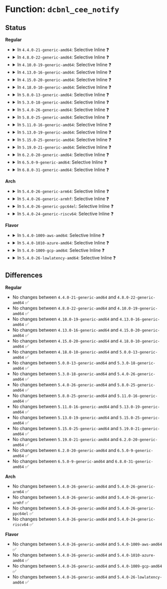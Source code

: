 # Function: <code>dcbnl_cee_notify</code>

## Status
<b>Regular</b>
<ul>
<li>
<details>
<summary>In <code>4.4.0-21-generic-amd64</code>: Selective Inline ❓</summary>

```c
int dcbnl_cee_notify(struct net_device * dev, int event, int cmd, u32 seq, u32 portid)
```

```json
{
  "name": "dcbnl_cee_notify",
  "collision_type": "Unique Global",
  "inline_type": "Selective",
  "funcs": [
    {
      "addr": 18446744071587319136,
      "name": "dcbnl_cee_notify",
      "external": true,
      "loc": "net/dcb/dcbnl.c:1400",
      "file": "net/dcb/dcbnl.c",
      "inline": "not declared, inlined",
      "caller_inline": [
        "net/dcb/dcbnl.c:dcbnl_setall",
        "net/dcb/dcbnl.c:dcbnl_setapp"
      ],
      "caller_func": []
    }
  ],
  "symbols": [
    {
      "addr": 18446744071587319136,
      "name": "dcbnl_cee_notify",
      "section": ".text",
      "bind": "STB_GLOBAL",
      "size": 22
    }
  ]
}
```
</details>
</li>
<li>
<details>
<summary>In <code>4.8.0-22-generic-amd64</code>: Selective Inline ❓</summary>

```c
int dcbnl_cee_notify(struct net_device * dev, int event, int cmd, u32 seq, u32 portid)
```

```json
{
  "name": "dcbnl_cee_notify",
  "collision_type": "Unique Global",
  "inline_type": "Selective",
  "funcs": [
    {
      "addr": 18446744071587789999,
      "name": "dcbnl_cee_notify",
      "external": true,
      "loc": "net/dcb/dcbnl.c:1400",
      "file": "net/dcb/dcbnl.c",
      "inline": "not declared, inlined",
      "caller_inline": [
        "net/dcb/dcbnl.c:dcbnl_setall",
        "net/dcb/dcbnl.c:dcbnl_setapp"
      ],
      "caller_func": []
    }
  ],
  "symbols": [
    {
      "addr": 18446744071587789872,
      "name": "dcbnl_cee_notify",
      "section": ".text",
      "bind": "STB_GLOBAL",
      "size": 22
    }
  ]
}
```
</details>
</li>
<li>
<details>
<summary>In <code>4.10.0-19-generic-amd64</code>: Selective Inline ❓</summary>

```c
int dcbnl_cee_notify(struct net_device * dev, int event, int cmd, u32 seq, u32 portid)
```

```json
{
  "name": "dcbnl_cee_notify",
  "collision_type": "Unique Global",
  "inline_type": "Selective",
  "funcs": [
    {
      "addr": 18446744071588005071,
      "name": "dcbnl_cee_notify",
      "external": true,
      "loc": "net/dcb/dcbnl.c:1401",
      "file": "net/dcb/dcbnl.c",
      "inline": "not declared, inlined",
      "caller_inline": [
        "net/dcb/dcbnl.c:dcbnl_setall",
        "net/dcb/dcbnl.c:dcbnl_setapp"
      ],
      "caller_func": []
    }
  ],
  "symbols": [
    {
      "addr": 18446744071588004944,
      "name": "dcbnl_cee_notify",
      "section": ".text",
      "bind": "STB_GLOBAL",
      "size": 22
    }
  ]
}
```
</details>
</li>
<li>
<details>
<summary>In <code>4.13.0-16-generic-amd64</code>: Selective Inline ❓</summary>

```c
int dcbnl_cee_notify(struct net_device * dev, int event, int cmd, u32 seq, u32 portid)
```

```json
{
  "name": "dcbnl_cee_notify",
  "collision_type": "Unique Global",
  "inline_type": "Selective",
  "funcs": [
    {
      "addr": 18446744071588163263,
      "name": "dcbnl_cee_notify",
      "external": true,
      "loc": "net/dcb/dcbnl.c:1394",
      "file": "net/dcb/dcbnl.c",
      "inline": "not declared, inlined",
      "caller_inline": [
        "net/dcb/dcbnl.c:dcbnl_setall",
        "net/dcb/dcbnl.c:dcbnl_setapp"
      ],
      "caller_func": []
    }
  ],
  "symbols": [
    {
      "addr": 18446744071588163136,
      "name": "dcbnl_cee_notify",
      "section": ".text",
      "bind": "STB_GLOBAL",
      "size": 22
    }
  ]
}
```
</details>
</li>
<li>
<details>
<summary>In <code>4.15.0-20-generic-amd64</code>: Selective Inline ❓</summary>

```c
int dcbnl_cee_notify(struct net_device * dev, int event, int cmd, u32 seq, u32 portid)
```

```json
{
  "name": "dcbnl_cee_notify",
  "collision_type": "Unique Global",
  "inline_type": "Selective",
  "funcs": [
    {
      "addr": 18446744071588711602,
      "name": "dcbnl_cee_notify",
      "external": true,
      "loc": "net/dcb/dcbnl.c:1394",
      "file": "net/dcb/dcbnl.c",
      "inline": "not declared, inlined",
      "caller_inline": [
        "net/dcb/dcbnl.c:dcbnl_setall",
        "net/dcb/dcbnl.c:dcbnl_setapp"
      ],
      "caller_func": []
    }
  ],
  "symbols": [
    {
      "addr": 18446744071588711472,
      "name": "dcbnl_cee_notify",
      "section": ".text",
      "bind": "STB_GLOBAL",
      "size": 22
    }
  ]
}
```
</details>
</li>
<li>
<details>
<summary>In <code>4.18.0-10-generic-amd64</code>: Selective Inline ❓</summary>

```c
int dcbnl_cee_notify(struct net_device * dev, int event, int cmd, u32 seq, u32 portid)
```

```json
{
  "name": "dcbnl_cee_notify",
  "collision_type": "Unique Global",
  "inline_type": "Selective",
  "funcs": [
    {
      "addr": 18446744071589078190,
      "name": "dcbnl_cee_notify",
      "external": true,
      "loc": "net/dcb/dcbnl.c:1406",
      "file": "net/dcb/dcbnl.c",
      "inline": "not declared, inlined",
      "caller_inline": [
        "net/dcb/dcbnl.c:dcbnl_setall",
        "net/dcb/dcbnl.c:dcbnl_setapp"
      ],
      "caller_func": []
    }
  ],
  "symbols": [
    {
      "addr": 18446744071589078032,
      "name": "dcbnl_cee_notify",
      "section": ".text",
      "bind": "STB_GLOBAL",
      "size": 22
    }
  ]
}
```
</details>
</li>
<li>
<details>
<summary>In <code>5.0.0-13-generic-amd64</code>: Selective Inline ❓</summary>

```c
int dcbnl_cee_notify(struct net_device * dev, int event, int cmd, u32 seq, u32 portid)
```

```json
{
  "name": "dcbnl_cee_notify",
  "collision_type": "Unique Global",
  "inline_type": "Selective",
  "funcs": [
    {
      "addr": 18446744071589304846,
      "name": "dcbnl_cee_notify",
      "external": true,
      "loc": "net/dcb/dcbnl.c:1406",
      "file": "net/dcb/dcbnl.c",
      "inline": "not declared, inlined",
      "caller_inline": [
        "net/dcb/dcbnl.c:dcbnl_setall",
        "net/dcb/dcbnl.c:dcbnl_setapp"
      ],
      "caller_func": []
    }
  ],
  "symbols": [
    {
      "addr": 18446744071589304688,
      "name": "dcbnl_cee_notify",
      "section": ".text",
      "bind": "STB_GLOBAL",
      "size": 22
    }
  ]
}
```
</details>
</li>
<li>
<details>
<summary>In <code>5.3.0-18-generic-amd64</code>: Selective Inline ❓</summary>

```c
int dcbnl_cee_notify(struct net_device * dev, int event, int cmd, u32 seq, u32 portid)
```

```json
{
  "name": "dcbnl_cee_notify",
  "collision_type": "Unique Global",
  "inline_type": "Selective",
  "funcs": [
    {
      "addr": 18446744071589760863,
      "name": "dcbnl_cee_notify",
      "external": true,
      "loc": "net/dcb/dcbnl.c:1411",
      "file": "net/dcb/dcbnl.c",
      "inline": "not declared, inlined",
      "caller_inline": [
        "net/dcb/dcbnl.c:dcbnl_setall",
        "net/dcb/dcbnl.c:dcbnl_setapp"
      ],
      "caller_func": []
    }
  ],
  "symbols": [
    {
      "addr": 18446744071589760704,
      "name": "dcbnl_cee_notify",
      "section": ".text",
      "bind": "STB_GLOBAL",
      "size": 22
    }
  ]
}
```
</details>
</li>
<li>
<details>
<summary>In <code>5.4.0-26-generic-amd64</code>: Selective Inline ❓</summary>

```c
int dcbnl_cee_notify(struct net_device * dev, int event, int cmd, u32 seq, u32 portid)
```

```json
{
  "name": "dcbnl_cee_notify",
  "collision_type": "Unique Global",
  "inline_type": "Selective",
  "funcs": [
    {
      "addr": 18446744071589984447,
      "name": "dcbnl_cee_notify",
      "external": true,
      "loc": "net/dcb/dcbnl.c:1411",
      "file": "net/dcb/dcbnl.c",
      "inline": "not declared, inlined",
      "caller_inline": [
        "net/dcb/dcbnl.c:dcbnl_setall",
        "net/dcb/dcbnl.c:dcbnl_setapp"
      ],
      "caller_func": []
    }
  ],
  "symbols": [
    {
      "addr": 18446744071589984288,
      "name": "dcbnl_cee_notify",
      "section": ".text",
      "bind": "STB_GLOBAL",
      "size": 22
    }
  ]
}
```
</details>
</li>
<li>
<details>
<summary>In <code>5.8.0-25-generic-amd64</code>: Selective Inline ❓</summary>

```c
int dcbnl_cee_notify(struct net_device * dev, int event, int cmd, u32 seq, u32 portid)
```

```json
{
  "name": "dcbnl_cee_notify",
  "collision_type": "Unique Global",
  "inline_type": "Selective",
  "funcs": [
    {
      "addr": 18446744071591015887,
      "name": "dcbnl_cee_notify",
      "external": true,
      "loc": "net/dcb/dcbnl.c:1411",
      "file": "net/dcb/dcbnl.c",
      "inline": "not declared, inlined",
      "caller_inline": [
        "net/dcb/dcbnl.c:dcbnl_setall",
        "net/dcb/dcbnl.c:dcbnl_setapp"
      ],
      "caller_func": []
    }
  ],
  "symbols": [
    {
      "addr": 18446744071591015728,
      "name": "dcbnl_cee_notify",
      "section": ".text",
      "bind": "STB_GLOBAL",
      "size": 22
    }
  ]
}
```
</details>
</li>
<li>
<details>
<summary>In <code>5.11.0-16-generic-amd64</code>: Selective Inline ❓</summary>

```c
int dcbnl_cee_notify(struct net_device * dev, int event, int cmd, u32 seq, u32 portid)
```

```json
{
  "name": "dcbnl_cee_notify",
  "collision_type": "Unique Global",
  "inline_type": "Selective",
  "funcs": [
    {
      "addr": 18446744071591080671,
      "name": "dcbnl_cee_notify",
      "external": true,
      "loc": "net/dcb/dcbnl.c:1411",
      "file": "net/dcb/dcbnl.c",
      "inline": "not declared, inlined",
      "caller_inline": [
        "net/dcb/dcbnl.c:dcbnl_setall",
        "net/dcb/dcbnl.c:dcbnl_setapp"
      ],
      "caller_func": []
    }
  ],
  "symbols": [
    {
      "addr": 18446744071591080512,
      "name": "dcbnl_cee_notify",
      "section": ".text",
      "bind": "STB_GLOBAL",
      "size": 22
    }
  ]
}
```
</details>
</li>
<li>
<details>
<summary>In <code>5.13.0-19-generic-amd64</code>: Selective Inline ❓</summary>

```c
int dcbnl_cee_notify(struct net_device * dev, int event, int cmd, u32 seq, u32 portid)
```

```json
{
  "name": "dcbnl_cee_notify",
  "collision_type": "Unique Global",
  "inline_type": "Selective",
  "funcs": [
    {
      "addr": 18446744071591011439,
      "name": "dcbnl_cee_notify",
      "external": true,
      "loc": "net/dcb/dcbnl.c:1411",
      "file": "net/dcb/dcbnl.c",
      "inline": "not declared, inlined",
      "caller_inline": [
        "net/dcb/dcbnl.c:dcbnl_setall",
        "net/dcb/dcbnl.c:dcbnl_setapp"
      ],
      "caller_func": []
    }
  ],
  "symbols": [
    {
      "addr": 18446744071591011280,
      "name": "dcbnl_cee_notify",
      "section": ".text",
      "bind": "STB_GLOBAL",
      "size": 22
    }
  ]
}
```
</details>
</li>
<li>
<details>
<summary>In <code>5.15.0-25-generic-amd64</code>: Selective Inline ❓</summary>

```c
int dcbnl_cee_notify(struct net_device * dev, int event, int cmd, u32 seq, u32 portid)
```

```json
{
  "name": "dcbnl_cee_notify",
  "collision_type": "Unique Global",
  "inline_type": "Selective",
  "funcs": [
    {
      "addr": 18446744071591852767,
      "name": "dcbnl_cee_notify",
      "external": true,
      "loc": "net/dcb/dcbnl.c:1411",
      "file": "net/dcb/dcbnl.c",
      "inline": "not declared, inlined",
      "caller_inline": [
        "net/dcb/dcbnl.c:dcbnl_setall",
        "net/dcb/dcbnl.c:dcbnl_setapp"
      ],
      "caller_func": []
    }
  ],
  "symbols": [
    {
      "addr": 18446744071591852608,
      "name": "dcbnl_cee_notify",
      "section": ".text",
      "bind": "STB_GLOBAL",
      "size": 22
    }
  ]
}
```
</details>
</li>
<li>
<details>
<summary>In <code>5.19.0-21-generic-amd64</code>: Selective Inline ❓</summary>

```c
int dcbnl_cee_notify(struct net_device * dev, int event, int cmd, u32 seq, u32 portid)
```

```json
{
  "name": "dcbnl_cee_notify",
  "collision_type": "Unique Global",
  "inline_type": "Selective",
  "funcs": [
    {
      "addr": 18446744071593570626,
      "name": "dcbnl_cee_notify",
      "external": true,
      "loc": "net/dcb/dcbnl.c:1411",
      "file": "net/dcb/dcbnl.c",
      "inline": "not declared, inlined",
      "caller_inline": [
        "net/dcb/dcbnl.c:dcbnl_setall",
        "net/dcb/dcbnl.c:dcbnl_setapp"
      ],
      "caller_func": []
    }
  ],
  "symbols": [
    {
      "addr": 18446744071593570448,
      "name": "dcbnl_cee_notify",
      "section": ".text",
      "bind": "STB_GLOBAL",
      "size": 40
    }
  ]
}
```
</details>
</li>
<li>
<details>
<summary>In <code>6.2.0-20-generic-amd64</code>: Selective Inline ❓</summary>

```c
int dcbnl_cee_notify(struct net_device * dev, int event, int cmd, u32 seq, u32 portid)
```

```json
{
  "name": "dcbnl_cee_notify",
  "collision_type": "Unique Global",
  "inline_type": "Selective",
  "funcs": [
    {
      "addr": 18446744071595493954,
      "name": "dcbnl_cee_notify",
      "external": true,
      "loc": "net/dcb/dcbnl.c:1490",
      "file": "net/dcb/dcbnl.c",
      "inline": "not declared, inlined",
      "caller_inline": [
        "net/dcb/dcbnl.c:dcbnl_setall",
        "net/dcb/dcbnl.c:dcbnl_setapp"
      ],
      "caller_func": []
    }
  ],
  "symbols": [
    {
      "addr": 18446744071595493760,
      "name": "dcbnl_cee_notify",
      "section": ".text",
      "bind": "STB_GLOBAL",
      "size": 40
    }
  ]
}
```
</details>
</li>
<li>
<details>
<summary>In <code>6.5.0-9-generic-amd64</code>: Selective Inline ❓</summary>

```c
int dcbnl_cee_notify(struct net_device * dev, int event, int cmd, u32 seq, u32 portid)
```

```json
{
  "name": "dcbnl_cee_notify",
  "collision_type": "Unique Global",
  "inline_type": "Selective",
  "funcs": [
    {
      "addr": 18446744071596002802,
      "name": "dcbnl_cee_notify",
      "external": true,
      "loc": "net/dcb/dcbnl.c:1547",
      "file": "net/dcb/dcbnl.c",
      "inline": "not declared, inlined",
      "caller_inline": [
        "net/dcb/dcbnl.c:dcbnl_setall",
        "net/dcb/dcbnl.c:dcbnl_setapp"
      ],
      "caller_func": []
    }
  ],
  "symbols": [
    {
      "addr": 18446744071596002608,
      "name": "dcbnl_cee_notify",
      "section": ".text",
      "bind": "STB_GLOBAL",
      "size": 40
    }
  ]
}
```
</details>
</li>
<li>
<details>
<summary>In <code>6.8.0-31-generic-amd64</code>: Selective Inline ❓</summary>

```c
int dcbnl_cee_notify(struct net_device * dev, int event, int cmd, u32 seq, u32 portid)
```

```json
{
  "name": "dcbnl_cee_notify",
  "collision_type": "Unique Global",
  "inline_type": "Selective",
  "funcs": [
    {
      "addr": 18446744071596866050,
      "name": "dcbnl_cee_notify",
      "external": true,
      "loc": "net/dcb/dcbnl.c:1547",
      "file": "net/dcb/dcbnl.c",
      "inline": "not declared, inlined",
      "caller_inline": [
        "net/dcb/dcbnl.c:dcbnl_setall",
        "net/dcb/dcbnl.c:dcbnl_setapp"
      ],
      "caller_func": []
    }
  ],
  "symbols": [
    {
      "addr": 18446744071596865856,
      "name": "dcbnl_cee_notify",
      "section": ".text",
      "bind": "STB_GLOBAL",
      "size": 40
    }
  ]
}
```
</details>
</li>
</ul>
<b>Arch</b>
<ul>
<li>
<details>
<summary>In <code>5.4.0-26-generic-arm64</code>: Selective Inline ❓</summary>

```c
int dcbnl_cee_notify(struct net_device * dev, int event, int cmd, u32 seq, u32 portid)
```

```json
{
  "name": "dcbnl_cee_notify",
  "collision_type": "Unique Global",
  "inline_type": "Selective",
  "funcs": [
    {
      "addr": 18446603336503725696,
      "name": "dcbnl_cee_notify",
      "external": true,
      "loc": "net/dcb/dcbnl.c:1411",
      "file": "net/dcb/dcbnl.c",
      "inline": "not declared, inlined",
      "caller_inline": [
        "net/dcb/dcbnl.c:dcbnl_setall",
        "net/dcb/dcbnl.c:dcbnl_setapp"
      ],
      "caller_func": []
    }
  ],
  "symbols": [
    {
      "addr": 18446603336503725480,
      "name": "dcbnl_cee_notify",
      "section": ".text",
      "bind": "STB_GLOBAL",
      "size": 96
    }
  ]
}
```
</details>
</li>
<li>
<details>
<summary>In <code>5.4.0-26-generic-armhf</code>: Selective Inline ❓</summary>

```c
int dcbnl_cee_notify(struct net_device * dev, int event, int cmd, u32 seq, u32 portid)
```

```json
{
  "name": "dcbnl_cee_notify",
  "collision_type": "Unique Global",
  "inline_type": "Selective",
  "funcs": [
    {
      "addr": 3236355728,
      "name": "dcbnl_cee_notify",
      "external": true,
      "loc": "net/dcb/dcbnl.c:1411",
      "file": "net/dcb/dcbnl.c",
      "inline": "not declared, inlined",
      "caller_inline": [
        "net/dcb/dcbnl.c:dcbnl_setall",
        "net/dcb/dcbnl.c:dcbnl_setapp"
      ],
      "caller_func": []
    }
  ],
  "symbols": [
    {
      "addr": 3236355524,
      "name": "dcbnl_cee_notify",
      "section": ".text",
      "bind": "STB_GLOBAL",
      "size": 48
    }
  ]
}
```
</details>
</li>
<li>
<details>
<summary>In <code>5.4.0-26-generic-ppc64el</code>: Selective Inline ❓</summary>

```c
int dcbnl_cee_notify(struct net_device * dev, int event, int cmd, u32 seq, u32 portid)
```

```json
{
  "name": "dcbnl_cee_notify",
  "collision_type": "Unique Global",
  "inline_type": "Selective",
  "funcs": [
    {
      "addr": 13835058055297562268,
      "name": "dcbnl_cee_notify",
      "external": true,
      "loc": "net/dcb/dcbnl.c:1411",
      "file": "net/dcb/dcbnl.c",
      "inline": "not declared, inlined",
      "caller_inline": [
        "net/dcb/dcbnl.c:dcbnl_setall",
        "net/dcb/dcbnl.c:dcbnl_setapp"
      ],
      "caller_func": []
    }
  ],
  "symbols": [
    {
      "addr": 13835058055297562064,
      "name": "dcbnl_cee_notify",
      "section": ".text",
      "bind": "STB_GLOBAL",
      "size": 24
    }
  ]
}
```
</details>
</li>
<li>
<details>
<summary>In <code>5.4.0-24-generic-riscv64</code>: Selective Inline ❓</summary>

```c
int dcbnl_cee_notify(struct net_device * dev, int event, int cmd, u32 seq, u32 portid)
```

```json
{
  "name": "dcbnl_cee_notify",
  "collision_type": "Unique Global",
  "inline_type": "Selective",
  "funcs": [
    {
      "addr": 18446743936279649000,
      "name": "dcbnl_cee_notify",
      "external": true,
      "loc": "net/dcb/dcbnl.c:1411",
      "file": "net/dcb/dcbnl.c",
      "inline": "not declared, inlined",
      "caller_inline": [
        "net/dcb/dcbnl.c:dcbnl_setall",
        "net/dcb/dcbnl.c:dcbnl_setapp"
      ],
      "caller_func": []
    }
  ],
  "symbols": [
    {
      "addr": 18446743936279648846,
      "name": "dcbnl_cee_notify",
      "section": ".text",
      "bind": "STB_GLOBAL",
      "size": 76
    }
  ]
}
```
</details>
</li>
</ul>
<b>Flavor</b>
<ul>
<li>
<details>
<summary>In <code>5.4.0-1009-aws-amd64</code>: Selective Inline ❓</summary>

```c
int dcbnl_cee_notify(struct net_device * dev, int event, int cmd, u32 seq, u32 portid)
```

```json
{
  "name": "dcbnl_cee_notify",
  "collision_type": "Unique Global",
  "inline_type": "Selective",
  "funcs": [
    {
      "addr": 18446744071589588047,
      "name": "dcbnl_cee_notify",
      "external": true,
      "loc": "net/dcb/dcbnl.c:1411",
      "file": "net/dcb/dcbnl.c",
      "inline": "not declared, inlined",
      "caller_inline": [
        "net/dcb/dcbnl.c:dcbnl_setall",
        "net/dcb/dcbnl.c:dcbnl_setapp"
      ],
      "caller_func": []
    }
  ],
  "symbols": [
    {
      "addr": 18446744071589587888,
      "name": "dcbnl_cee_notify",
      "section": ".text",
      "bind": "STB_GLOBAL",
      "size": 22
    }
  ]
}
```
</details>
</li>
<li>
<details>
<summary>In <code>5.4.0-1010-azure-amd64</code>: Selective Inline ❓</summary>

```c
int dcbnl_cee_notify(struct net_device * dev, int event, int cmd, u32 seq, u32 portid)
```

```json
{
  "name": "dcbnl_cee_notify",
  "collision_type": "Unique Global",
  "inline_type": "Selective",
  "funcs": [
    {
      "addr": 18446744071589312575,
      "name": "dcbnl_cee_notify",
      "external": true,
      "loc": "net/dcb/dcbnl.c:1411",
      "file": "net/dcb/dcbnl.c",
      "inline": "not declared, inlined",
      "caller_inline": [
        "net/dcb/dcbnl.c:dcbnl_setall",
        "net/dcb/dcbnl.c:dcbnl_setapp"
      ],
      "caller_func": []
    }
  ],
  "symbols": [
    {
      "addr": 18446744071589312416,
      "name": "dcbnl_cee_notify",
      "section": ".text",
      "bind": "STB_GLOBAL",
      "size": 22
    }
  ]
}
```
</details>
</li>
<li>
<details>
<summary>In <code>5.4.0-1009-gcp-amd64</code>: Selective Inline ❓</summary>

```c
int dcbnl_cee_notify(struct net_device * dev, int event, int cmd, u32 seq, u32 portid)
```

```json
{
  "name": "dcbnl_cee_notify",
  "collision_type": "Unique Global",
  "inline_type": "Selective",
  "funcs": [
    {
      "addr": 18446744071590030079,
      "name": "dcbnl_cee_notify",
      "external": true,
      "loc": "net/dcb/dcbnl.c:1411",
      "file": "net/dcb/dcbnl.c",
      "inline": "not declared, inlined",
      "caller_inline": [
        "net/dcb/dcbnl.c:dcbnl_setall",
        "net/dcb/dcbnl.c:dcbnl_setapp"
      ],
      "caller_func": []
    }
  ],
  "symbols": [
    {
      "addr": 18446744071590029920,
      "name": "dcbnl_cee_notify",
      "section": ".text",
      "bind": "STB_GLOBAL",
      "size": 22
    }
  ]
}
```
</details>
</li>
<li>
<details>
<summary>In <code>5.4.0-26-lowlatency-amd64</code>: Selective Inline ❓</summary>

```c
int dcbnl_cee_notify(struct net_device * dev, int event, int cmd, u32 seq, u32 portid)
```

```json
{
  "name": "dcbnl_cee_notify",
  "collision_type": "Unique Global",
  "inline_type": "Selective",
  "funcs": [
    {
      "addr": 18446744071590080111,
      "name": "dcbnl_cee_notify",
      "external": true,
      "loc": "net/dcb/dcbnl.c:1411",
      "file": "net/dcb/dcbnl.c",
      "inline": "not declared, inlined",
      "caller_inline": [
        "net/dcb/dcbnl.c:dcbnl_setall",
        "net/dcb/dcbnl.c:dcbnl_setapp"
      ],
      "caller_func": []
    }
  ],
  "symbols": [
    {
      "addr": 18446744071590079952,
      "name": "dcbnl_cee_notify",
      "section": ".text",
      "bind": "STB_GLOBAL",
      "size": 22
    }
  ]
}
```
</details>
</li>
</ul>

## Differences
<b>Regular</b>
<ul>
<li>
No changes between <code>4.4.0-21-generic-amd64</code> and <code>4.8.0-22-generic-amd64</code> ✅
</li>
<li>
No changes between <code>4.8.0-22-generic-amd64</code> and <code>4.10.0-19-generic-amd64</code> ✅
</li>
<li>
No changes between <code>4.10.0-19-generic-amd64</code> and <code>4.13.0-16-generic-amd64</code> ✅
</li>
<li>
No changes between <code>4.13.0-16-generic-amd64</code> and <code>4.15.0-20-generic-amd64</code> ✅
</li>
<li>
No changes between <code>4.15.0-20-generic-amd64</code> and <code>4.18.0-10-generic-amd64</code> ✅
</li>
<li>
No changes between <code>4.18.0-10-generic-amd64</code> and <code>5.0.0-13-generic-amd64</code> ✅
</li>
<li>
No changes between <code>5.0.0-13-generic-amd64</code> and <code>5.3.0-18-generic-amd64</code> ✅
</li>
<li>
No changes between <code>5.3.0-18-generic-amd64</code> and <code>5.4.0-26-generic-amd64</code> ✅
</li>
<li>
No changes between <code>5.4.0-26-generic-amd64</code> and <code>5.8.0-25-generic-amd64</code> ✅
</li>
<li>
No changes between <code>5.8.0-25-generic-amd64</code> and <code>5.11.0-16-generic-amd64</code> ✅
</li>
<li>
No changes between <code>5.11.0-16-generic-amd64</code> and <code>5.13.0-19-generic-amd64</code> ✅
</li>
<li>
No changes between <code>5.13.0-19-generic-amd64</code> and <code>5.15.0-25-generic-amd64</code> ✅
</li>
<li>
No changes between <code>5.15.0-25-generic-amd64</code> and <code>5.19.0-21-generic-amd64</code> ✅
</li>
<li>
No changes between <code>5.19.0-21-generic-amd64</code> and <code>6.2.0-20-generic-amd64</code> ✅
</li>
<li>
No changes between <code>6.2.0-20-generic-amd64</code> and <code>6.5.0-9-generic-amd64</code> ✅
</li>
<li>
No changes between <code>6.5.0-9-generic-amd64</code> and <code>6.8.0-31-generic-amd64</code> ✅
</li>
</ul>
<b>Arch</b>
<ul>
<li>
No changes between <code>5.4.0-26-generic-amd64</code> and <code>5.4.0-26-generic-arm64</code> ✅
</li>
<li>
No changes between <code>5.4.0-26-generic-amd64</code> and <code>5.4.0-26-generic-armhf</code> ✅
</li>
<li>
No changes between <code>5.4.0-26-generic-amd64</code> and <code>5.4.0-26-generic-ppc64el</code> ✅
</li>
<li>
No changes between <code>5.4.0-26-generic-amd64</code> and <code>5.4.0-24-generic-riscv64</code> ✅
</li>
</ul>
<b>Flavor</b>
<ul>
<li>
No changes between <code>5.4.0-26-generic-amd64</code> and <code>5.4.0-1009-aws-amd64</code> ✅
</li>
<li>
No changes between <code>5.4.0-26-generic-amd64</code> and <code>5.4.0-1010-azure-amd64</code> ✅
</li>
<li>
No changes between <code>5.4.0-26-generic-amd64</code> and <code>5.4.0-1009-gcp-amd64</code> ✅
</li>
<li>
No changes between <code>5.4.0-26-generic-amd64</code> and <code>5.4.0-26-lowlatency-amd64</code> ✅
</li>
</ul>
